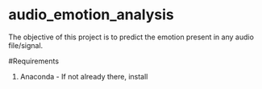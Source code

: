 # audio_emotion_analysis
The objective of this project is to predict the emotion present in any audio file/signal.

#Requirements
1. Anaconda - If not already there, install 


